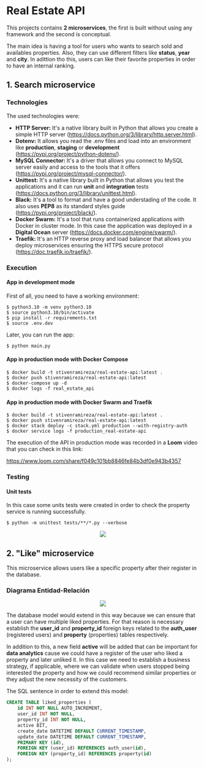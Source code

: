 # Real Estate API

This projects contains **2 microservices**, the first is built without using any framework and the second is conceptual.

The main idea is having a tool for users who wants to search sold and availables properties. Also, they can use different filters like **status**, **year** and **city**. In adittion tho this, users can like their favorite properties in order to have an internal ranking.

## 1. Search microservice

### Technologies

The used technologies were:

- **HTTP Server:** It's a native library built in Python that allows you create a simple HTTP server (https://docs.python.org/3/library/http.server.html).
- **Dotenv:** It allows you read the .env files and load into an environment like **production**, **staging** or **development** (https://pypi.org/project/python-dotenv/).
- **MySQL Connector:** It's a driver that allows you connect to MySQL server easily and access to the tools that it offers (https://pypi.org/project/mysql-connector/).
- **Unittest:** It's a native library built in Python that allows you test the applications and it can run **unit** and **integration** tests (https://docs.python.org/3/library/unittest.html).
- **Black:** It's a tool to format and have a good understading of the code. It also uses **PEP8** as its standard styles guide (https://pypi.org/project/black/).
- **Docker Swarm:** It's a tool that runs containerized applications with Docker in cluster mode. In this case the application was deployed in a **Digital Ocean** server (https://docs.docker.com/engine/swarm/).
- **Traefik:** It's an HTTP reverse proxy and load balancer that allows you deploy microservices ensuring the HTTPS secure protocol (https://doc.traefik.io/traefik/).

### Execution

#### App in development mode

First of all, you need to have a working environment:

	$ python3.10 -m venv python3.10
    $ source python3.10/bin/activate
    $ pip install -r requirements.txt
    $ source .env.dev

Later, you can run the app:

    $ python main.py

#### App in production mode with Docker Compose

    $ docker build -t stivenramireza/real-estate-api:latest .
    $ docker push stivenramireza/real-estate-api:latest
	$ docker-compose up -d
	$ docker logs -f real_estate_api

#### App in production mode with Docker Swarm and Traefik

    $ docker build -t stivenramireza/real-estate-api:latest .
    $ docker push stivenramireza/real-estate-api:latest
    $ docker stack deploy -c stack.yml production --with-registry-auth
	$ docker service logs -f production_real-estate-api

The execution of the API in production mode was recorded in a **Loom** video that you can check in this link:

https://www.loom.com/share/f049c101bb8846fe84b3df0e943b4357

### Testing

#### Unit tests

In this case some units tests were created in order to check the property service is running successfully.

    $ python -m unittest tests/**/*.py --verbose

<p align="center">
<img src="https://user-images.githubusercontent.com/31974084/159540017-d690e085-342c-40c6-8617-b21384ac169f.png">
</p>

## 2. "Like" microservice

This microservice allows users like a specific property after their register in the database.

### Diagrama Entidad-Relación

<p align="center">
<img src="https://user-images.githubusercontent.com/31974084/159550727-6760b9c7-d3e7-4453-8365-f5047ea2013d.png">
</p>

The database model would extend in this way because we can ensure that a user can have multiple liked properties. For that reason is necessary establish the **user_id** and **property_id** foreign keys related to the **auth_user** (registered users) and **property** (properties) tables respectively.

In addition to this, a new field **active** will be added that can be important for **data analytics** cause we could have a register of the user who liked a property and later unliked it. In this case we need to establish a business strategy, if applicable, where we can validate when users stopped being interested the property and how we could recommend similar properties or they adjust the new necessity of the customers.

The SQL sentence in order to extend this model:

```sql
CREATE TABLE liked_properties ( 
    id INT NOT NULL AUTO_INCREMENT, 
    user_id INT NOT NULL, 
    property_id INT NOT NULL, 
    active BIT,
    create_date DATETIME DEFAULT CURRENT_TIMESTAMP,
    update_date DATETIME DEFAULT CURRENT_TIMESTAMP,
    PRIMARY KEY (id), 
    FOREIGN KEY (user_id) REFERENCES auth_user(id), 
    FOREIGN KEY (property_id) REFERENCES property(id) 
);
```
